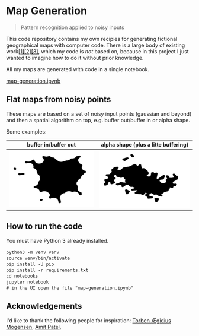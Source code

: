 # Map Generation

> Pattern recognition applied to noisy inputs

This code repository contains my own recipies for generating fictional geographical maps with computer code. There is a large body of existing work[\[1\]](http://pcg.wikidot.com/pcg-algorithm:map-generation)[\[2\]](http://hjemmesider.diku.dk/~torbenm/Planet/)[\[3\]](http://simblob.blogspot.com/2010/09/polygon-map-generation-part-1.html), which my code is *not* based on, because in this project I just wanted to imagine how to do it without prior knowledge.

All my maps are generated with code in a single notebook.

[map-generation.ipynb](notebooks/map-generation.ipynb)

## Flat maps from noisy points

These maps are based on a set of noisy input points (gaussian and beyond) and then a spatial algorithm on top, e.g. buffer out/buffer in or alpha shape.

Some examples:

|buffer in/buffer out|alpha shape (plus a litte buffering)|
|---|---|
![](images/map1.png)|![](images/map2.png)|


## How to run the code

You must have Python 3 already installed.

```
python3 -m venv venv
source venv/bin/activate
pip install -U pip
pip install -r requirements.txt
cd notebooks
jupyter notebook
# in the UI open the file "map-generation.ipynb"
```

## Acknowledgements

I'd like to thank the following people for inspiration: [Torben Ægidius Mogensen](http://hjemmesider.diku.dk/~torbenm/Planet/), [Amit Patel](http://www-cs-students.stanford.edu/~amitp/game-programming/polygon-map-generation/demo.html),

